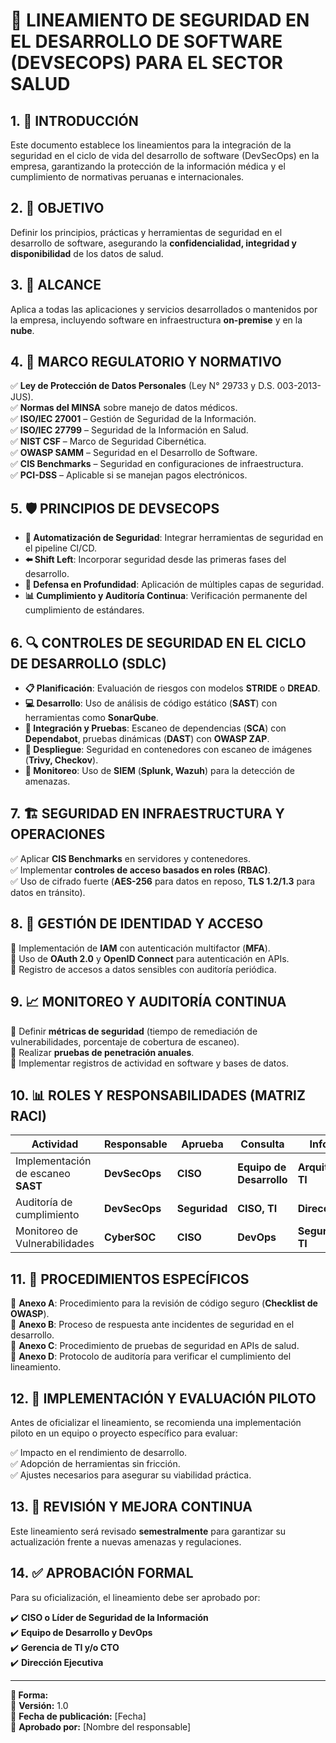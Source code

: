 # 📜 LINEAMIENTO DE SEGURIDAD EN EL DESARROLLO DE SOFTWARE (DEVSECOPS) PARA EL SECTOR SALUD

## 1. 📌 INTRODUCCIÓN
Este documento establece los lineamientos para la integración de la seguridad en el ciclo de vida del desarrollo de software (DevSecOps) en la empresa, garantizando la protección de la información médica y el cumplimiento de normativas peruanas e internacionales.

## 2. 🎯 OBJETIVO
Definir los principios, prácticas y herramientas de seguridad en el desarrollo de software, asegurando la **confidencialidad, integridad y disponibilidad** de los datos de salud.

## 3. 📍 ALCANCE
Aplica a todas las aplicaciones y servicios desarrollados o mantenidos por la empresa, incluyendo software en infraestructura **on-premise** y en la **nube**.

## 4. 📜 MARCO REGULATORIO Y NORMATIVO
✅ **Ley de Protección de Datos Personales** (Ley N° 29733 y D.S. 003-2013-JUS).  
✅ **Normas del MINSA** sobre manejo de datos médicos.  
✅ **ISO/IEC 27001** – Gestión de Seguridad de la Información.  
✅ **ISO/IEC 27799** – Seguridad de la Información en Salud.  
✅ **NIST CSF** – Marco de Seguridad Cibernética.  
✅ **OWASP SAMM** – Seguridad en el Desarrollo de Software.  
✅ **CIS Benchmarks** – Seguridad en configuraciones de infraestructura.  
✅ **PCI-DSS** – Aplicable si se manejan pagos electrónicos.

## 5. 🛡️ PRINCIPIOS DE DEVSECOPS
- **🔄 Automatización de Seguridad**: Integrar herramientas de seguridad en el pipeline CI/CD.
- **⬅️ Shift Left**: Incorporar seguridad desde las primeras fases del desarrollo.
- **🛑 Defensa en Profundidad**: Aplicación de múltiples capas de seguridad.
- **📊 Cumplimiento y Auditoría Continua**: Verificación permanente del cumplimiento de estándares.

## 6. 🔍 CONTROLES DE SEGURIDAD EN EL CICLO DE DESARROLLO (SDLC)
- **📋 Planificación**: Evaluación de riesgos con modelos **STRIDE** o **DREAD**.
- **💻 Desarrollo**: Uso de análisis de código estático (**SAST**) con herramientas como **SonarQube**.
- **🧪 Integración y Pruebas**: Escaneo de dependencias (**SCA**) con **Dependabot**, pruebas dinámicas (**DAST**) con **OWASP ZAP**.
- **🚀 Despliegue**: Seguridad en contenedores con escaneo de imágenes (**Trivy, Checkov**).
- **📡 Monitoreo**: Uso de **SIEM** (**Splunk, Wazuh**) para la detección de amenazas.

## 7. 🏗️ SEGURIDAD EN INFRAESTRUCTURA Y OPERACIONES
✅ Aplicar **CIS Benchmarks** en servidores y contenedores.  
✅ Implementar **controles de acceso basados en roles (RBAC)**.  
✅ Uso de cifrado fuerte (**AES-256** para datos en reposo, **TLS 1.2/1.3** para datos en tránsito).  

## 8. 🔑 GESTIÓN DE IDENTIDAD Y ACCESO
🔹 Implementación de **IAM** con autenticación multifactor (**MFA**).  
🔹 Uso de **OAuth 2.0** y **OpenID Connect** para autenticación en APIs.  
🔹 Registro de accesos a datos sensibles con auditoría periódica.  

## 9. 📈 MONITOREO Y AUDITORÍA CONTINUA
📌 Definir **métricas de seguridad** (tiempo de remediación de vulnerabilidades, porcentaje de cobertura de escaneo).  
📌 Realizar **pruebas de penetración anuales**.  
📌 Implementar registros de actividad en software y bases de datos.  

## 10. 📊 ROLES Y RESPONSABILIDADES (MATRIZ RACI)
| Actividad                          | Responsable  | Aprueba | Consulta             | Informa           |
|-----------------------------------|-------------|---------|----------------------|-------------------|
| Implementación de escaneo **SAST** | **DevSecOps** | **CISO** | **Equipo de Desarrollo** | **Arquitectura TI**   |
| Auditoría de cumplimiento         | **DevSecOps** | **Seguridad** | **CISO, TI**       | **Dirección**         |
| Monitoreo de Vulnerabilidades     | **CyberSOC** | **CISO** | **DevOps**           | **Seguridad TI**     |

## 11. 📂 PROCEDIMIENTOS ESPECÍFICOS
📌 **Anexo A**: Procedimiento para la revisión de código seguro (**Checklist de OWASP**).  
📌 **Anexo B**: Proceso de respuesta ante incidentes de seguridad en el desarrollo.  
📌 **Anexo C**: Procedimiento de pruebas de seguridad en APIs de salud.  
📌 **Anexo D**: Protocolo de auditoría para verificar el cumplimiento del lineamiento.  

## 12. 🚀 IMPLEMENTACIÓN Y EVALUACIÓN PILOTO
Antes de oficializar el lineamiento, se recomienda una implementación piloto en un equipo o proyecto específico para evaluar:

✅ Impacto en el rendimiento de desarrollo.  
✅ Adopción de herramientas sin fricción.  
✅ Ajustes necesarios para asegurar su viabilidad práctica.  

## 13. 🔄 REVISIÓN Y MEJORA CONTINUA
Este lineamiento será revisado **semestralmente** para garantizar su actualización frente a nuevas amenazas y regulaciones.

## 14. ✅ APROBACIÓN FORMAL
Para su oficialización, el lineamiento debe ser aprobado por:

✔️ **CISO o Líder de Seguridad de la Información**  
✔️ **Equipo de Desarrollo y DevOps**  
✔️ **Gerencia de TI y/o CTO**  
✔️ **Dirección Ejecutiva**  

---
**📝 Forma:**  
📌 **Versión:** 1.0  
📌 **Fecha de publicación:** [Fecha]  
📌 **Aprobado por:** [Nombre del responsable]

